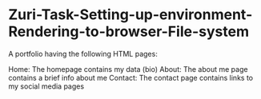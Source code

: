 # Zuri-Task-Setting-up-environment-Rendering-to-browser-File-system
A portfolio having the following HTML pages:

Home: The homepage contains my data (bio)
About: The about me page contains a brief info about me
Contact: The contact page contains links to my social media pages
